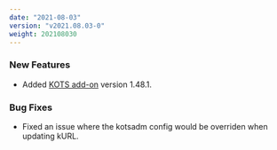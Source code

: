 ```yaml
---
date: "2021-08-03"
version: "v2021.08.03-0"
weight: 202108030
---
```


### <span class="label label-green">New Features</span>
- Added [KOTS add-on](/docs/add-ons/kotsadm) version 1.48.1.

### <span class="label label-orange">Bug Fixes</span>
- Fixed an issue where the kotsadm config would be overriden when updating kURL.
